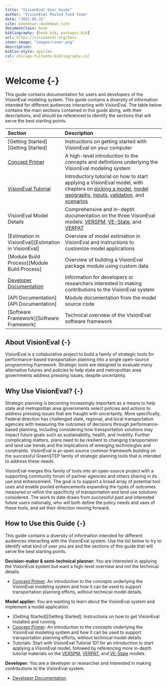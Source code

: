 ```yaml
--- 
title: "VisionEval User Guide"
author: "VisionEval Pooled Fund Team"
date: "2022-05-31"
site: bookdown::bookdown_site
documentclass: book
bibliography: [book.bib, packages.bib]
url: https://visioneval.org/docs
cover-image: "images/cover.png"
description: 
biblio-style: apalike
csl: chicago-fullnote-bibliography.csl
---
```


# Welcome {-}

This guide contains documentation for users and developers of the VisionEval modeling system. This guide contains a diversity of information intended for different audiences interacting with VisionEval. The table below contains the main sections contained in this guide along, with their descriptions, and should be referenced to identify the sections that will serve the best starting points.

| Section | Description|
|:-------------------|:-----------------------------|
| [Getting Started][Getting Started] | Instructions on getting started with VisionEval on your computer |
| [Concept Primer](#conceptprimer) | A high-level introduction to the concepts and definitions underlying the VisionEval modeling system |
| [VisionEval Tutorial](#tutorial) | Introductory tutorial on how to start applying a VisionEval model, with chapters on [picking a model](#picking-a-model), [model geography](#model-geography-and-years), [inputs](#model-inputs), [validation](#validation-and-troubleshooting), and [scenarios](#developing-scenarios) |
| VisionEval Model Details | Comprehensive and in-depth documentation on the three VisionEval models: [VERSPM](#verspm), [VE-State](#vestate), and [VERPAT](#verpat) |
| [Estimation in VisionEval][Estimation in VisionEval] | Overview of model estimation in VisionEval and instructions to customize model applications |
| [Module Build Process][Module Build Process] | Overview of building a VisionEval package module using custom data |
| [Developer Documentation](#developer) | Information for developers or researchers interested in making contributions to the VisionEval system |
| [API Documentation][API Documentation] | Module documentation from the model source code |
| [Software Framework][Software Framework] | Technical overview of the VisionEval software framework |

## About VisionEval {-}
VisionEval is a collaborative project to build a family of strategic tools for performance-based transportation planning into a single open-source programming framework. Strategic tools are designed to evaluate many alternative futures and policies to help state and metropolitan area governments address pressing issues, despite uncertainty. 

## Why Use VisionEval? {-}
Strategic planning is becoming increasingly important as a means to help state and metropolitan area governments select policies and actions to address pressing issues that are fraught with uncertainty. More specifically, Federal direction has challenged state, regional, and local transportation agencies with measuring the outcomes of decisions through performance-based planning, including considering how transportation solutions may impact future goals such as sustainability, health, and mobility. Further complicating matters, plans need to be resilient to changing transportation and land use trends and the implications of emerging technologies and constraints. VisionEval is an open source common framework building on the successful GreenSTEP family of strategic planning tools that is intended to address these needs.

VisionEval merges this family of tools into an open-source project with a supporting community forum of partner agencies and others sharing in its use and enhancement. The goal is to support a broad array of potential tool uses and enable pooled enhancements expanding the types of outcomes measured or refine the specificity of transportation and land use solutions considered. The work to date draws from successful past and interested future users nationally, who will both define the policy needs and uses of these tools, and set their direction moving forward.

## How to Use this Guide {-}
This guide contains a diversity of information intended for different audiences interacting with the VisionEval system. Use the list below to try to identify what kind of user you are and the sections of this guide that will serve the best starting points.

**Decision-maker & semi-technical planner:** You are interested in applying the VisionEval system but want a high-level overview and not the technical details.

* [Concept Primer](#conceptprimer): An introduction to the concepts underlying the VisionEval modeling system and how it can be used to support transportation planning efforts, without technical model details.

**Model applier:** You are wanting to learn about the VisionEval system and implement a model application.

* [Getting Started][Getting Started]: Instructions on how to get VisionEval installed and running
* [Concept Primer](#conceptprimer): An introduction to the concepts underlying the VisionEval modeling system and how it can be used to support transportation planning efforts, without technical model details
* Tutorials: Start with VisionEval Tutorial 101 for an introduction to start applying a VisionEval model, followed by referencing more in-depth tutorial materials on the [VERSPM](#verspm), [VERPAT](#verpat), and [VE-State](#vestate) models.

**Developer:** You are a developer or researcher and interested in making contributions to the VisionEval system.

* [Developer Documentation](#developer)



